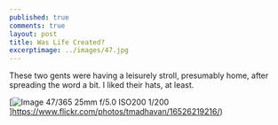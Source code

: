 ```yaml
---
published: true
comments: true
layout: post
title: Was Life Created? 
excerptimage: ../images/47.jpg
---
```


These two gents were having a leisurely stroll, presumably home, after spreading the word a bit. I liked their hats, at least. 

[![Image 47/365	25mm	f/5.0	ISO200	1/200](../images/47.jpg)]https://www.flickr.com/photos/tmadhavan/16526219216/)